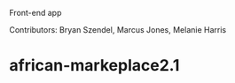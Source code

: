 <!-- # african-marketplace-FE -->
Front-end app

Contributors: Bryan Szendel, Marcus Jones, Melanie Harris 
# african-markeplace2.1
